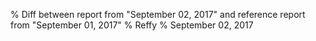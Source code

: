 % Diff between report from "September 02, 2017" and reference report from "September 01, 2017"
% Reffy
% September 02, 2017

